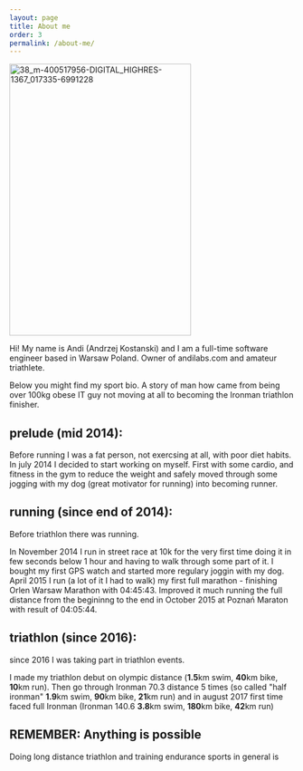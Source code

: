 ```yaml
---
layout: page
title: About me
order: 3
permalink: /about-me/
---
```

<a data-flickr-embed="true" data-header="true"  href="https://www.flickr.com/photos/49424339@N02/33448367403/in/album-72157679779009304/" title="38_m-400517956-DIGITAL_HIGHRES-1367_017335-6991228"><img src="https://c1.staticflickr.com/3/2845/33448367403_1993d37fc4_z.jpg" width="321" height="480" alt="38_m-400517956-DIGITAL_HIGHRES-1367_017335-6991228"></a>

Hi! My name is Andi (Andrzej Kostanski) and I am a full-time software engineer based in Warsaw Poland. Owner of andilabs.com and amateur triathlete.

Below you might find my sport bio. 
A story of man how came from being over 100kg obese IT guy not moving at all to becoming the Ironman triathlon finisher.


prelude (mid 2014):
--------------------

Before running I was a fat person, not exercsing at all, with poor diet habits.
In july 2014 I decided to start working on myself. First with some cardio, and fitness in the gym to reduce the weight and safely moved through some jogging with my dog (great motivator for running) into becoming runner.

running (since end of 2014):
---------------------

Before triathlon there was running. 

In November 2014 I run in street race at 10k for the very first time doing it in few seconds below 1 hour and having to walk through some part of it. I bought my first GPS watch and started more regulary joggin with my dog. April 2015 I run (a lot of it I had to walk) my first full marathon - finishing Orlen Warsaw Marathon with 04:45:43. Improved it much running the full distance from the begininng to the end in October 2015 at Poznań Maraton with result of 04:05:44.

triathlon (since 2016):
-----------------------

since 2016 I was taking part in triathlon events. 

I made my triathlon debut on olympic distance (**1.5**km swim, **40**km bike, **10**km run). Then go through Ironman 70.3 distance 5 times (so called "half ironman" **1.9**km swim, **90**km bike, **21**km run) and in august 2017 first time faced full Ironman (Ironman 140.6 **3.8**km swim, **180**km bike, **42**km run)

REMEMBER: Anything is possible
------------------------------

Doing long distance triathlon and training endurance sports in general is 

